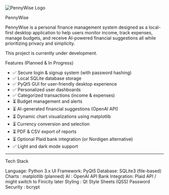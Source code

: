 

![PennyWise Logo](FinanceSystem/logopng.png)


PennyWise

PennyWise is a personal finance management system designed as a local-first desktop application to help users monitor income, track expenses, manage budgets, and receive AI-powered financial suggestions all while prioritizing privacy and simplicity.

 This project is currently under development.

Features (Planned & In Progress)

- ✅ Secure login & signup system (with password hashing)
- ✅ Local SQLite database storage
- ✅ PyQt5 GUI for user-friendly desktop experience
- ✅ Personalized user dashboards
- ✅ Categorized transactions (income & expenses)
- ⏳ Budget management and alerts
- ⏳ AI-generated financial suggestions (OpenAI API)
- ⏳ Dynamic chart visualizations using matplotlib
- ⏳ Currency conversion and selection
- ⏳ PDF & CSV export of reports
- ⏳ Optional Plaid bank integration (or Nordigen alternative)
- ✅ Light and dark mode support

---

 Tech Stack

Language: Python 3.x
UI Framework: PyQt5 
Database: SQLite3 (file-based) 
Charts : matplotlib (planned) 
AI : OpenAI API 
Bank Integration: Plaid API / might switch to Finicity later
Styling : Qt Style Sheets (QSS) 
Password Security : bcrypt


